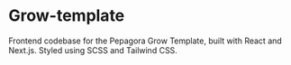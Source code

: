 # Grow-template
Frontend codebase for the Pepagora Grow Template, built with React and Next.js. Styled using SCSS and Tailwind CSS.
